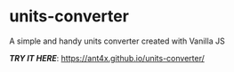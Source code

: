 # units-converter
A simple and handy units converter created with Vanilla JS

***TRY IT HERE***:
https://ant4x.github.io/units-converter/
